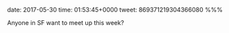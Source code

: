 date: 2017-05-30
time: 01:53:45+0000
tweet: 869371219304366080
%%%

Anyone in SF want to meet up this week?
